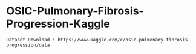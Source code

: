 # OSIC-Pulmonary-Fibrosis-Progression-Kaggle


```
Dataset Download : https://www.kaggle.com/c/osic-pulmonary-fibrosis-progression/data
```
